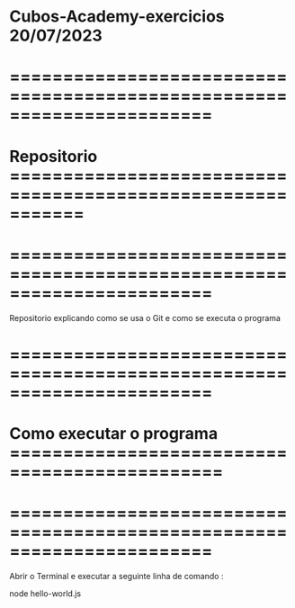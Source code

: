 # Cubos-Academy-exercicios  20/07/2023


# =======================================================================
# Repositorio ===========================================================
# =======================================================================

Repositorio explicando como se usa o Git e  como se executa o programa 

# =======================================================================
# Como executar o programa ==============================================
# =======================================================================

Abrir o Terminal e executar a seguinte linha de comando :

node hello-world.js



